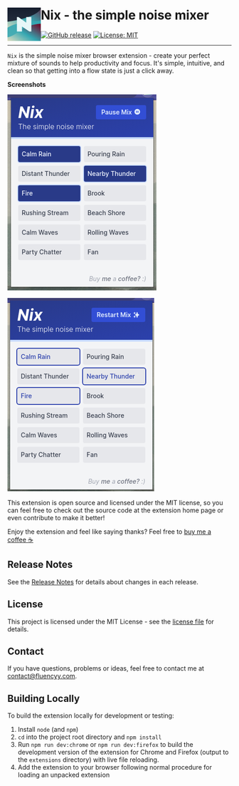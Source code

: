 # Nix - the simple noise mixer <img src="./src/assets/icons/icon-150.png" width="75" align="left" />

[![GitHub release](https://img.shields.io/github/package-json/v/andrewbrey/nix.svg?label=Package%20Version)](https://github.com/andrewbrey/nix/releases)
[![License: MIT](https://img.shields.io/github/license/andrewbrey/nix.svg?label=License)](https://github.com/andrewbrey/nix/blob/main/LICENSE)

---

`Nix` is the simple noise mixer browser extension - create your perfect mixture of sounds to help productivity and focus. It's simple, intuitive, and clean so that getting into a flow state is just a click away.

**Screenshots**

![Nix while playing](./docs/nix-playing.png)

![Nix while paused](./docs/nix-paused.png)


This extension is open source and licensed under the MIT license, so you can feel free to check out the source code at the extension home page or even contribute to make it better!

Enjoy the extension and feel like saying thanks? Feel free to [buy me a coffee ☕](https://www.paypal.me/fluencyy)

## Release Notes

See the [Release Notes](CHANGELOG.md) for details about changes in each release.

## License

This project is licensed under the MIT License - see the [license file](LICENSE) for details.

## Contact

If you have questions, problems or ideas, feel free to contact me at <a href="mailto:contact@fluencyy.com">contact@fluencyy.com</a>.

## Building Locally

To build the extension locally for development or testing:

1. Install `node` (and `npm`)
2. `cd` into the project root directory and `npm install`
3. Run `npm run dev:chrome` or `npm run dev:firefox` to build the development version of the extension for Chrome and Firefox (output to the `extensions` directory) with live file reloading.
4. Add the extension to your browser following normal procedure for loading an unpacked extension
